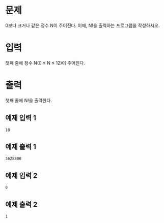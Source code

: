 문제
==========
0보다 크거나 같은 정수 N이 주어진다. 이때, N!을 출력하는 프로그램을 작성하시오.

입력
=========
첫째 줄에 정수 N(0 ≤ N ≤ 12)이 주어진다.

출력
=========
첫째 줄에 N!을 출력한다.

예제 입력 1 
-----------
```
10
```
예제 출력 1 
---------
```
3628800
```
예제 입력 2 
---------
```
0
```
예제 출력 2 
---------
```
1
```
